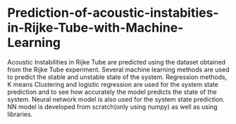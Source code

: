 # Prediction-of-acoustic-instabities-in-Rijke-Tube-with-Machine-Learning
Acoustic Instabilities in Rijke Tube are predicted using the dataset obtained from the Rijke Tube experiment.
Several machine learning methods are used to predict the stable and unstable state of the system.
Regression methods, K means Clustering and logistic regression are used for the system state prediction and to see how accurately the model predicts the state of the system.
Neural network model is also used for the system state prediction.
NN model is developed from scratch(only using numpy) as well as using libraries.
